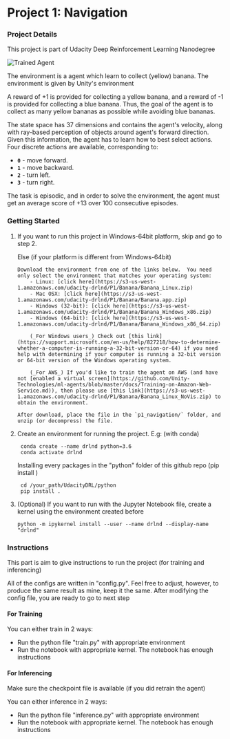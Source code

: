 [//]: # (Image References)

[image1]: https://user-images.githubusercontent.com/10624937/42135619-d90f2f28-7d12-11e8-8823-82b970a54d7e.gif "Trained Agent"

# Project 1: Navigation

### Project Details

This project is part of Udacity Deep Reinforcement Learning Nanodegree 

![Trained Agent][image1]

The environment is a agent which learn to collect (yellow) banana. The environment is given by Unity's environment

A reward of +1 is provided for collecting a yellow banana, and a reward of -1 is provided for collecting a blue banana.  Thus, the goal of the agent is to collect as many yellow bananas as possible while avoiding blue bananas.  

The state space has 37 dimensions and contains the agent's velocity, along with ray-based perception of objects around agent's forward direction.  Given this information, the agent has to learn how to best select actions.  Four discrete actions are available, corresponding to:
- **`0`** - move forward.
- **`1`** - move backward.
- **`2`** - turn left.
- **`3`** - turn right.

The task is episodic, and in order to solve the environment, the agent must get an average score of +13 over 100 consecutive episodes.

### Getting Started
1.  If you want to run this project in Windows-64bit platform, skip and go to step 2.
    
    Else (if your platform is different from Windows-64bit)
        
        Download the environment from one of the links below.  You need only select the environment that matches your operating system:
            - Linux: [click here](https://s3-us-west-1.amazonaws.com/udacity-drlnd/P1/Banana/Banana_Linux.zip)
            - Mac OSX: [click here](https://s3-us-west-1.amazonaws.com/udacity-drlnd/P1/Banana/Banana.app.zip)
            - Windows (32-bit): [click here](https://s3-us-west-1.amazonaws.com/udacity-drlnd/P1/Banana/Banana_Windows_x86.zip)
            - Windows (64-bit): [click here](https://s3-us-west-1.amazonaws.com/udacity-drlnd/P1/Banana/Banana_Windows_x86_64.zip)
            
            (_For Windows users_) Check out [this link](https://support.microsoft.com/en-us/help/827218/how-to-determine-whether-a-computer-is-running-a-32-bit-version-or-64) if you need help with determining if your computer is running a 32-bit version or 64-bit version of the Windows operating system.

            (_For AWS_) If you'd like to train the agent on AWS (and have not [enabled a virtual screen](https://github.com/Unity-Technologies/ml-agents/blob/master/docs/Training-on-Amazon-Web-Service.md)), then please use [this link](https://s3-us-west-1.amazonaws.com/udacity-drlnd/P1/Banana/Banana_Linux_NoVis.zip) to obtain the environment.

        After download, place the file in the `p1_navigation/` folder, and unzip (or decompress) the file.
2.  
    Create an environment for running the project. 
        E.g: (with conda)

        conda create --name drlnd python=3.6
        conda activate drlnd
    Installing every packages in the "python" folder of this github repo (pip install )

        
        cd /your_path/UdacityDRL/python
        pip install .

3.  (Optional)
    If you want to run with the Jupyter Notebook file, create a kernel using the environment created before

        python -m ipykernel install --user --name drlnd --display-name "drlnd"
        

### Instructions
This part is aim to give instructions to run the project (for training and inferencing)

All of the configs are written in "config.py". Feel free to adjust, however, to produce the same result as mine, keep it the same. After modifying the config file, you are ready to go to next step
#### For Training
You can either train in 2 ways:
- Run the python file "train.py" with appropriate environment
- Run the notebook with appropriate kernel. The notebook has enough instructions

#### For Inferencing
Make sure the checkpoint file is available (if you did retrain the agent)

You can either inference in 2 ways:
- Run the python file "inference.py" with appropriate environment
- Run the notebook with appropriate kernel. The notebook has enough instructions
	